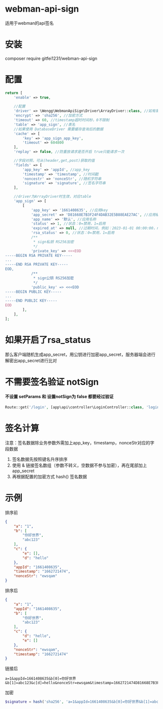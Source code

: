 # webman-api-sign
适用于webman的api签名

# 安装
composer require gitfei1231/webman-api-sign

# 配置
```php
return [
    'enable' => true,
    
    //配置
    'driver' => \Wengg\WebmanApiSign\Driver\ArrayDriver::class, //如有需要可自行实现BaseDriver
    'encrypt' => 'sha256', //加密方式
    'timeout' => 60, //timestamp超时时间秒，0不限制
    'table' => 'app_sign', //表名
    //如果使用 DatabaseDriver 需要缓存查询后的数据
    'cache' => [
        'key' => 'app_sign_app_key',
        'timeout' => 604800
    ], 
    'replay' => false, //防重放请求是否开启 true只能请求一次

    //字段对照，可从(header,get,post)获取的值
    'fields' => [
        'app_key' => 'appId', //app_key
        'timestamp' => 'timestamp', //时间戳
        'noncestr' => 'nonceStr', //随机字符串
        'signature' => 'signature', //签名字符串
    ],

    //driver为ArrayDriver时生效，对应table
    'app_sign' => [
        [
            'app_key' => '1661408635', //应用key
            'app_secret' => 'D81668E7B3F24F4DAB32E5B88EAE27AC', //应用秘钥
            'app_name' => '默认', //应用名称
            'status' => 1, //状态：0=禁用，1=启用
            'expired_at' => null, //过期时间，例如：2023-01-01 00:00:00，null不限制
            'rsa_status' => 0, //状态：0=禁用，1=启用
            /**
             * sign私钥 RS256加密
             */
            'private_key' => <<<EOD
-----BEGIN RSA PRIVATE KEY-----
...
-----END RSA PRIVATE KEY-----
EOD,
            /**
             * sign公钥 RS256加密
             */
            'public_key' => <<<EOD
-----BEGIN PUBLIC KEY-----
...
-----END PUBLIC KEY-----
EOD
        ],
    ],
];
```

# 如果开启了rsa_status
那么客户端随机生成app_secret，用公钥进行加密app_secret，服务器端会进行解密出app_secret进行比对

# 不需要签名验证 notSign
#### 不设置 setParams 和 设置notSign为 false 都要经过验证
```php
Route::get('/login', [app\api\controller\LoginController::class, 'login'])->setParams(['notSign' => true]);
```

# 签名计算
注意：签名数据除业务参数外需加上app_key，timestamp，nonceStr对应的字段数据
1. 签名数据先按照键名升序排序
2. 使用 & 链接签名数组（参数不转义，空数据不参与加密），再在尾部加上app_secret
3. 再根据配置的加密方式 hash() 签名数据

# 示例

排序前
```json
{
    "a": "1",
    "b": [
        "你好世界",
        "abc123"
    ],
    "c": {
        "e": [],
        "d": "hello"
    },
    "appId": "1661408635",
    "timestamp": "1662721474",
    "nonceStr": "ewsqam"
}
```
排序后
```json
{
    "a": "1",
    "appId": "1661408635",
    "b": [
        "你好世界",
        "abc123"
    ],
    "c": {
        "d": "hello",
        "e": []
    },
    "nonceStr": "ewsqam",
    "timestamp": "1662721474"
}
```
链接后
```
a=1&appId=1661408635&b[0]=你好世界&b[1]=abc123&c[d]=hello&nonceStr=ewsqam&timestamp=1662721474D81668E7B3F24F4DAB32E5B88EAE27AC
```
加密
```php
$signature = hash('sha256', 'a=1&appId=1661408635&b[0]=你好世界&b[1]=abc123&c[d]=hello&nonceStr=ewsqam&timestamp=1662721474D81668E7B3F24F4DAB32E5B88EAE27AC');
```